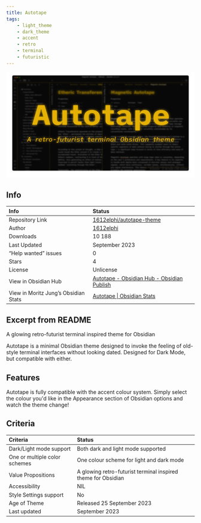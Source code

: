 ```yaml
---
title: Autotape
tags:
    - light_theme
    - dark_theme
    - accent
    - retro
    - terminal
    - futuristic
---
```


<img src="https://raw.githubusercontent.com/1612elphi/autotape-theme/refs/heads/main/Screen.png">

## Info
| Info | Status |
| :--- | :--- |
| Repository Link | [1612elphi/autotape-theme](https://github.com/1612elphi/autotape-theme) |
| Author | [1612elphi](https://github.com/1612elphi) |
| Downloads | 10 188 |
| Last Updated | September 2023 |
| “Help wanted” issues | 0 |
| Stars | 4 |
| License | Unlicense |
| View in Obsidian Hub | [Autotape \- Obsidian Hub \- Obsidian Publish](https://publish.obsidian.md/hub/02+-+Community+Expansions/02.05+All+Community+Expansions/Themes/Autotape) |
| View in Moritz Jung’s Obsidian Stats | [Autotape \| Obsidian Stats](https://www.moritzjung.dev/obsidian-stats/themes/autotape/) |

## Excerpt from README
A glowing retro-futurist terminal inspired theme for Obsidian

Autotape is a minimal Obsidian theme designed to invoke the feeling of old-style terminal interfaces without looking dated. Designed for Dark Mode, but compatible with either.

## Features
Autotape is fully compatible with the accent colour system. Simply select the colour you'd like in the Appearance section of Obsidian options and watch the theme change!

## Criteria
| Criteria | Status |
| :--- | :--- | 
| Dark/Light mode support | Both dark and light mode supported | 
| One or multiple color schemes | One colour scheme for light and dark mode | 
| Value Propositions | A glowing retro-futurist terminal inspired theme for Obsidian | 
| Accessibility | NIL | 
| Style Settings support | No | 
| Age of Theme | Released 25 September 2023 | 
| Last updated | September 2023 | 
